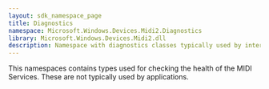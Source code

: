 ```yaml
---
layout: sdk_namespace_page
title: Diagnostics
namespace: Microsoft.Windows.Devices.Midi2.Diagnostics
library: Microsoft.Windows.Devices.Midi2.dll
description: Namespace with diagnostics classes typically used by internal tools
---
```


This namespaces contains types used for checking the health of the MIDI Services. These are not typically used by applications.